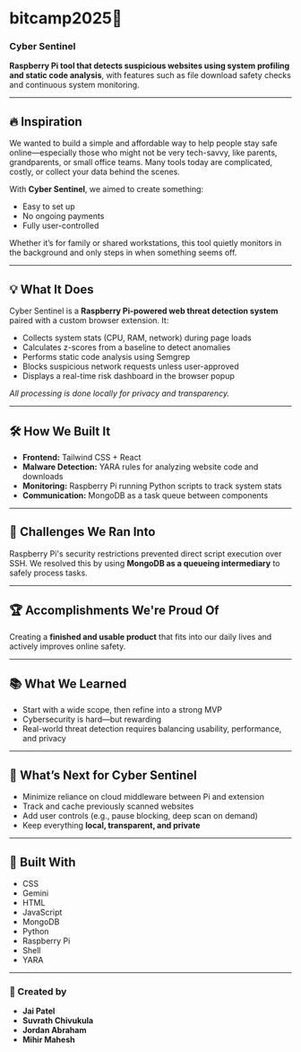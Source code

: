 # bitcamp2025🚀

### Cyber Sentinel

**Raspberry Pi tool that detects suspicious websites using system profiling and static code analysis**, with features such as file download safety checks and continuous system monitoring.

---

## 🔥 Inspiration

We wanted to build a simple and affordable way to help people stay safe online—especially those who might not be very tech-savvy, like parents, grandparents, or small office teams. Many tools today are complicated, costly, or collect your data behind the scenes.  

With **Cyber Sentinel**, we aimed to create something:

- Easy to set up  
- No ongoing payments  
- Fully user-controlled

Whether it’s for family or shared workstations, this tool quietly monitors in the background and only steps in when something seems off.

---

## 💡 What It Does

Cyber Sentinel is a **Raspberry Pi-powered web threat detection system** paired with a custom browser extension. It:

- Collects system stats (CPU, RAM, network) during page loads  
- Calculates z-scores from a baseline to detect anomalies  
- Performs static code analysis using Semgrep  
- Blocks suspicious network requests unless user-approved  
- Displays a real-time risk dashboard in the browser popup  

_All processing is done locally for privacy and transparency._

---

## 🛠️ How We Built It

- **Frontend:** Tailwind CSS + React  
- **Malware Detection:** YARA rules for analyzing website code and downloads  
- **Monitoring:** Raspberry Pi running Python scripts to track system stats  
- **Communication:** MongoDB as a task queue between components

---

## 🧗 Challenges We Ran Into

Raspberry Pi's security restrictions prevented direct script execution over SSH. We resolved this by using **MongoDB as a queueing intermediary** to safely process tasks.

---

## 🏆 Accomplishments We're Proud Of

Creating a **finished and usable product** that fits into our daily lives and actively improves online safety.

---

## 📚 What We Learned

- Start with a wide scope, then refine into a strong MVP  
- Cybersecurity is hard—but rewarding  
- Real-world threat detection requires balancing usability, performance, and privacy

---

## 🚧 What’s Next for Cyber Sentinel

- Minimize reliance on cloud middleware between Pi and extension  
- Track and cache previously scanned websites  
- Add user controls (e.g., pause blocking, deep scan on demand)  
- Keep everything **local, transparent, and private**

---

## 🧰 Built With

- CSS  
- Gemini  
- HTML  
- JavaScript  
- MongoDB  
- Python  
- Raspberry Pi  
- Shell  
- YARA

---

### 👥 Created by

- **Jai Patel**  
- **Suvrath Chivukula**  
- **Jordan Abraham**  
- **Mihir Mahesh**

